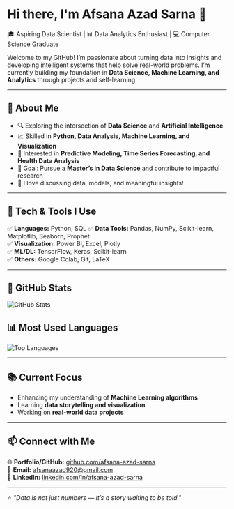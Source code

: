 # Hi there, I'm Afsana Azad Sarna 👋  
🎓 Aspiring Data Scientist | 📊 Data Analytics Enthusiast | 💻 Computer Science Graduate  

Welcome to my GitHub! I’m passionate about turning data into insights and developing intelligent systems that help solve real-world problems. I’m currently building my foundation in **Data Science, Machine Learning, and Analytics** through projects and self-learning.

---

## 🌟 About Me
- 🔍 Exploring the intersection of **Data Science** and **Artificial Intelligence**  
- 📈 Skilled in **Python, Data Analysis, Machine Learning, and Visualization**  
- 🧮 Interested in **Predictive Modeling, Time Series Forecasting, and Health Data Analysis**  
- 🎯 Goal: Pursue a **Master’s in Data Science** and contribute to impactful research  
- 💬 I love discussing data, models, and meaningful insights!  

---

## 🧩 Tech & Tools I Use
✅ **Languages:** Python, SQL
✅ **Data Tools:** Pandas, NumPy, Scikit-learn, Matplotlib, Seaborn, Prophet  
✅ **Visualization:** Power BI, Excel, Plotly  
✅ **ML/DL:** TensorFlow, Keras, Scikit-learn  
✅ **Others:** Google Colab, Git, LaTeX  

---
## 🚀 GitHub Stats

![GitHub Stats](https://github-readme-stats.vercel.app/api?username=afsana-azad-sarna&show_icons=true&hide_title=true&theme=radical)

## 📊 Most Used Languages
![Top Languages](https://github-readme-stats.vercel.app/api/top-langs/?username=afsana-azad-sarna&langs_count=5&layout=compact)

---

## 📚 Current Focus
- Enhancing my understanding of **Machine Learning algorithms**
- Learning **data storytelling and visualization**
- Working on **real-world data projects**

---

## 📫 Connect with Me
🌐 **Portfolio/GitHub:** [github.com/afsana-azad-sarna](https://github.com/afsana-azad-sarna)  
📧 **Email:** afsanaazad920@gmail.com  
💼 **LinkedIn:** [linkedin.com/in/afsana-azad-sarna](https://linkedin.com/in/afsana-azad-sarna)

---

⭐ *"Data is not just numbers — it’s a story waiting to be told."*  

